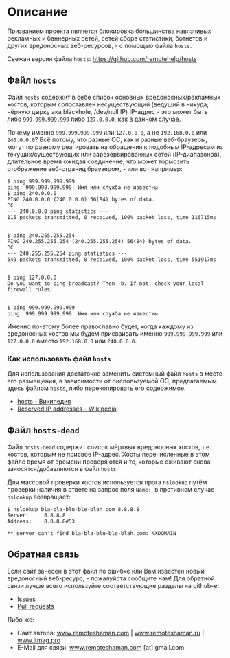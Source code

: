 # Описание

Призванием проекта является блокировка большинства навязчивых рекламных и баннерных сетей, сетей сбора статистики, ботнетов и других вредоносных веб-ресурсов, - с помощью файла `hosts`.

Свежая версия файла `hosts`: https://github.com/remotehelp/hosts


## Файл `hosts`

Файл `hosts` содержит в себе список основных вредоносных/рекламных хостов, которым сопоставлен несуществующий (ведущий в никуда, чёрную дырку ака blackhole, /dev/null IP) IP-адрес - это может быть либо `999.999.999.999` либо `127.0.0.0`, как в данном случае.

Почему именно `999.999.999.999` или `127.0.0.0`, а не `192.168.0.0` или `240.0.0.0`? Всё потому, что разные ОС, как и разные веб-браузеры, могут по разному реагировать на обращения к подобным IP-адресам  из текущих/существующих или зарезервированных сетей (IP-диапазонов), длительное время ожидая соединение, что может тормозить отображение веб-страниц браузером, - или вот например:

```
$ ping 999.999.999.999
ping: 999.999.999.999: Имя или служба не известны
$ ping 240.0.0.0
PING 240.0.0.0 (240.0.0.0) 56(84) bytes of data.
^C
--- 240.0.0.0 ping statistics ---
115 packets transmitted, 0 received, 100% packet loss, time 116715ms


$ ping 240.255.255.254
PING 240.255.255.254 (240.255.255.254) 56(84) bytes of data.
^C
--- 240.255.255.254 ping statistics ---
540 packets transmitted, 0 received, 100% packet loss, time 551917ms


$ ping 127.0.0.0
Do you want to ping broadcast? Then -b. If not, check your local firewall rules.


$ ping 999.999.999.999
ping: 999.999.999.999: Имя или служба не известны
```

Именно по-этому более православно будет, когда каждому из вредоносных хостов мы будем присваивать именно `999.999.999.999` или `127.0.0.0` вместо `192.168.0.0` или `240.0.0.0`.

### Как использовать файл `hosts`

Для использования достаточно заменить системный файл `hosts` в месте его размещения, в зависимости от оиспользуемой ОС, предлагаемым здесь файлом `hosts`, либо перекопировать его содержимое.

* [hosts - Википедия](https://ru.wikipedia.org/wiki/Hosts)
* [Reserved IP addresses - Wikipedia](https://en.wikipedia.org/wiki/Reserved_IP_addresses)


## Файл `hosts-dead`

Файл `hosts-dead` содержит список мёртвых вредоносных хостов, т.е. хостов, которым не присвое IP-адрес. Хосты перечисленные в этом файле время от времени проверяются и те, которые оживают снова заносятся/добавляются в файл `hosts`.

Для массовой проверки хостов используется прога `nslookup` путём проверки наличия в ответе на запрос поля `Name:`, в противном случае `nslookup` возвращает:

```
$ nslookup bla-bla-blu-ble-blah.com 8.8.8.8
Server:		8.8.8.8
Address:	8.8.8.8#53

** server can't find bla-bla-blu-ble-blah.com: NXDOMAIN
```

## Обратная связь

Если сайт занесен в этот файл по ошибке или Вам известен новый вредоносный веб-ресурс, - пожалуйста сообщите нам!  Для обратной связи лучше всего используйте соответствующие разделы на github-e:
* [Issues](https://github.com/remotehelp/hosts/issues)
* [Pull requests](https://github.com/remotehelp/hosts/pulls)

Либо же:
* Сайт автора: www.remoteshaman.com | www.remoteshaman.ru | www.itmag.pro
* E-Mail для связи: www.remoteshaman.com [at] gmail.com
